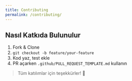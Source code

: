 ```yaml
---
title: Contributing
permalink: /contributing/
---
```


## Nasıl Katkıda Bulunulur

1. Fork & Clone
2. `git checkout -b feature/your-feature`
3. Kod yaz, test ekle
4. PR açarken `.github/PULL_REQUEST_TEMPLATE.md` kullanın

> Tüm katılımlar için teşekkürler! 🎉
